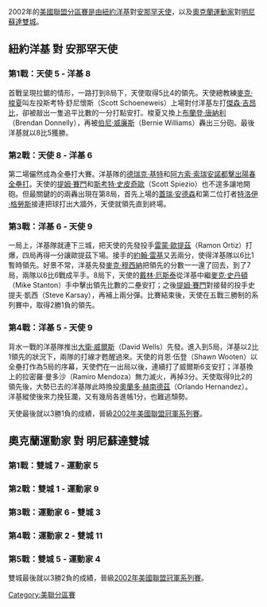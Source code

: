 2002年的[美國聯盟分區賽是由](https://zh.wikipedia.org/wiki/美國聯盟分區賽 "wikilink")[紐約洋基](../Page/紐約洋基.md "wikilink")對[安那罕天使](https://zh.wikipedia.org/wiki/洛杉磯安那罕天使 "wikilink")，以及[奧克蘭運動家](../Page/奧克蘭運動家.md "wikilink")對[明尼蘇達雙城](https://zh.wikipedia.org/wiki/明尼蘇達雙城 "wikilink")。

## 紐約洋基 對 安那罕天使

### 第1戰：天使 5 - 洋基 8

首戰呈現拉鋸的情形，一路打到8局下，天使取得5比4的領先。天使總教練[麥克·梭夏](../Page/麥克·梭夏.md "wikilink")叫左投斯考特·舒尼懷斯（Scott Schoeneweis）上場對付洋基左打[傑森·吉昂比](../Page/傑森·吉昂比.md "wikilink")，卻被敲出一隻追平比數的一分打點安打。梭夏又換上[布蘭登·唐納利](../Page/布蘭登·唐納利.md "wikilink")（Brendan Donnelly），再被[伯尼·威廉斯](https://zh.wikipedia.org/wiki/伯尼·威廉斯 "wikilink")（Bernie Williams）轟出三分砲。最後洋基就以8比5獲勝。

### 第2戰：天使 8 - 洋基 6

第二場儼然成為全壘打大賽。洋基隊的[德瑞克·基特](../Page/德瑞克·基特.md "wikilink")和[阿方索·索瑞安諾都擊出陽春全壘打](https://zh.wikipedia.org/wiki/阿方索·索瑞安諾 "wikilink")。天使的[提姆·賽門](../Page/提姆·賽門.md "wikilink")和[斯考特·史皮奇歐](https://zh.wikipedia.org/wiki/斯考特·史皮奇歐 "wikilink")（Scott Spiezio）也不遑多讓地開砲。但最關鍵的的兩轟出現在第8局，首先上場的[蓋瑞·安德森](../Page/蓋瑞·安德森.md "wikilink")和第二位打者[特洛伊·格勞斯](../Page/特洛伊·格勞斯.md "wikilink")接連把球打出大牆外，天使就領先直到終場。

### 第3戰：洋基 6 - 天使 9

一局上，洋基隊就連下三城，把天使的先發投手[雷蒙·歐提茲](https://zh.wikipedia.org/wiki/雷蒙·歐提茲 "wikilink")（Ramon Ortiz）打爆，四局再得一分讓歐提茲下場。接手的[約翰·雷基](../Page/約翰·雷基.md "wikilink")又丟兩分，使得洋基隊以6比1暫時領先。好景不常，洋基先發[麥克·穆西納](../Page/麥克·穆西納.md "wikilink")把領先的分數一一還了回去，到了7局，兩隊以6比6戰成平手。8局下，天使的[戴林·厄斯泰](../Page/戴林·厄斯泰.md "wikilink")從洋基中繼[麥克·史丹頓](https://zh.wikipedia.org/wiki/麥克·史丹頓 "wikilink")（Mike Stanton）手中擊出領先比數的二壘安打；之後[提姆·賽門](../Page/提姆·賽門.md "wikilink")對接替的投手史提夫·凱西（Steve Karsay），再補上兩分彈。比賽結束後，天使在五戰三勝制的系列賽中，取得2勝1負的領先。

### 第4戰：洋基 5 - 天使 9

背水一戰的洋基隊推出[大衛·威爾斯](https://zh.wikipedia.org/wiki/大衛·威爾斯 "wikilink")（David Wells）先發。進入到5局，洋基以2比1領先的狀況下，兩隊的打線才甦醒過來。天使的肖恩·伍登（Shawn Wooten）以全壘打作為5局的序幕，天使們在一出局以後，連續打了威爾斯6支安打；洋基換上的拉密羅·曼多沙（Ramiro Mendoza）無力滅火，再掉3分。天使取得9比2的領先後，大勢已去的洋基隊此時換投[奧蘭多·赫南德茲](../Page/奧蘭多·赫南德茲.md "wikilink")（Orlando Hernandez）。洋基縱使後來力挽狂瀾，又有幾局各進帳1分，也難逃頹勢。

天使最後就以3勝1負的成績，晉級[2002年美國聯盟冠軍系列賽](https://zh.wikipedia.org/wiki/2002年美國聯盟冠軍系列賽 "wikilink")。

## 奧克蘭運動家 對 明尼蘇達雙城

### 第1戰：雙城 7 - 運動家 5

### 第2戰：雙城 1 - 運動家 9

### 第3戰：運動家 6 - 雙城 3

### 第4戰：運動家 2 - 雙城 11

### 第5戰：雙城 5 - 運動家 4

雙城最後就以3勝2負的成績，晉級[2002年美國聯盟冠軍系列賽](https://zh.wikipedia.org/wiki/2002年美國聯盟冠軍系列賽 "wikilink")。

[Category:美聯分區賽](https://zh.wikipedia.org/wiki/Category:美聯分區賽 "wikilink")